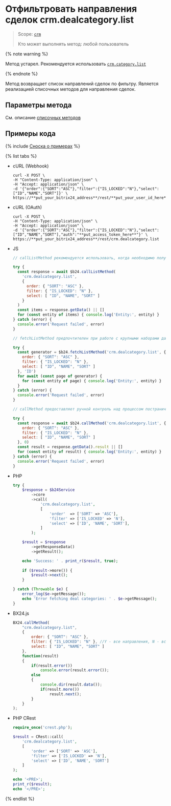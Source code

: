# Отфильтровать направления сделок crm.dealcategory.list

> Scope: [`crm`](../../../scopes/permissions.md)
>
> Кто может выполнять метод: любой пользователь

{% note warning %}

Метод устарел. Рекомендуется использовать  [`crm.category.list`](../../universal/category/crm-category-list.md)

{% endnote %}

Метод возвращает список направлений сделок по фильтру. Является реализацией списочных методов для направления сделок.

## Параметры метода

Cм. описание [списочных методов](../../../how-to-call-rest-api/list-methods-pecularities.md)

## Примеры кода

{% include [Сноска о примерах](../../../../_includes/examples.md) %}

{% list tabs %}

- cURL (Webhook)

    ```http
    curl -X POST \
    -H "Content-Type: application/json" \
    -H "Accept: application/json" \
    -d '{"order":{"SORT":"ASC"},"filter":{"IS_LOCKED":"N"},"select":["ID","NAME","SORT"]}' \
    https://**put_your_bitrix24_address**/rest/**put_your_user_id_here**/**put_your_webhook_here**/crm.dealcategory.list
    ```

- cURL (OAuth)

    ```http
    curl -X POST \
    -H "Content-Type: application/json" \
    -H "Accept: application/json" \
    -d '{"order":{"SORT":"ASC"},"filter":{"IS_LOCKED":"N"},"select":["ID","NAME","SORT"],"auth":"**put_access_token_here**"}' \
    https://**put_your_bitrix24_address**/rest/crm.dealcategory.list
    ```

- JS


    ```js
    // callListMethod рекомендуется использовать, когда необходимо получить весь набор списочных данных и объём записей относительно невелик (до примерно 1000 элементов). Метод загружает все данные сразу, что может привести к высокой нагрузке на память при работе с большими объемами.
    
    try {
      const response = await $b24.callListMethod(
        'crm.dealcategory.list',
        {
          order: { "SORT": "ASC" },
          filter: { "IS_LOCKED": "N" },
          select: [ "ID", "NAME", "SORT" ]
        }
      )
      const items = response.getData() || []
      for (const entity of items) { console.log('Entity:', entity) }
    } catch (error) {
      console.error('Request failed', error)
    }
    
    // fetchListMethod предпочтителен при работе с крупными наборами данных. Метод реализует итеративную выборку с использованием генератора, что позволяет обрабатывать данные по частям и эффективно использовать память.
    
    try {
      const generator = $b24.fetchListMethod('crm.dealcategory.list', {
        order: { "SORT": "ASC" },
        filter: { "IS_LOCKED": "N" },
        select: [ "ID", "NAME", "SORT" ]
      }, 'ID')
      for await (const page of generator) {
        for (const entity of page) { console.log('Entity:', entity) }
      }
    } catch (error) {
      console.error('Request failed', error)
    }
    
    // callMethod предоставляет ручной контроль над процессом постраничного получения данных через параметр start. Подходит для сценариев, где требуется точное управление пакетами запросов. Однако при больших объемах данных может быть менее эффективным по сравнению с fetchListMethod.
    
    try {
      const response = await $b24.callMethod('crm.dealcategory.list', {
        order: { "SORT": "ASC" },
        filter: { "IS_LOCKED": "N" },
        select: [ "ID", "NAME", "SORT" ]
      }, 0)
      const result = response.getData().result || []
      for (const entity of result) { console.log('Entity:', entity) }
    } catch (error) {
      console.error('Request failed', error)
    }
    ```

- PHP


    ```php
    try {
        $response = $b24Service
            ->core
            ->call(
                'crm.dealcategory.list',
                [
                    'order'  => ['SORT' => 'ASC'],
                    'filter' => ['IS_LOCKED' => 'N'],
                    'select' => ['ID', 'NAME', 'SORT'],
                ]
            );
    
        $result = $response
            ->getResponseData()
            ->getResult();
    
        echo 'Success: ' . print_r($result, true);
        
        if ($result->more()) {
            $result->next();
        }
    
    } catch (Throwable $e) {
        error_log($e->getMessage());
        echo 'Error fetching deal categories: ' . $e->getMessage();
    }
    ```

- BX24.js

    ```js
    BX24.callMethod(
        "crm.dealcategory.list",
        {
            order: { "SORT": "ASC" },
            filter: { "IS_LOCKED": "N" }, //Y - все направления, N - все направления кроме удаленных. Удаленные направления не удаляются с базы навсегда а только блокируются.
            select: [ "ID", "NAME", "SORT" ]
        },
        function(result)
        {
            if(result.error())
                console.error(result.error());
            else
            {
                console.dir(result.data());            
                if(result.more())
                    result.next();                        
            }
        }
    );
    ```

- PHP CRest

    ```php
    require_once('crest.php');

    $result = CRest::call(
        'crm.dealcategory.list',
        [
            'order' => ['SORT' => 'ASC'],
            'filter' => ['IS_LOCKED' => 'N'],
            'select' => ['ID', 'NAME', 'SORT']
        ]
    );

    echo '<PRE>';
    print_r($result);
    echo '</PRE>';
    ```

{% endlist %}